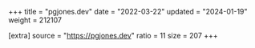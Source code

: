 +++
title = "pgjones.dev"
date = "2022-03-22"
updated = "2024-01-19"
weight = 212107

[extra]
source = "https://pgjones.dev"
ratio = 11
size = 207
+++
